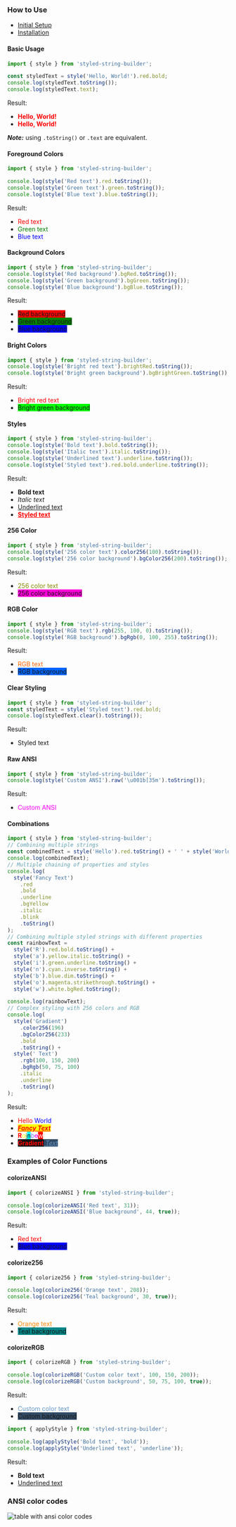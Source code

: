 ### How to Use

- [Initial Setup](./tutorials/For%20Developers.md#_initial-setup_)
- [Installation](./tutorials/For%20Developers.md#installation)

#### Basic Usage
```typescript
import { style } from 'styled-string-builder';

const styledText = style('Hello, World!').red.bold;
console.log(styledText.toString());
console.log(styledText.text);
```
Result:
- <span style="color: red; font-weight: bold;">Hello, World!</span>
- <span style="color: red; font-weight: bold;">Hello, World!</span>

***Note:*** using `.toString()` or `.text` are equivalent.

#### Foreground Colors
```typescript
import { style } from 'styled-string-builder';

console.log(style('Red text').red.toString());
console.log(style('Green text').green.toString());
console.log(style('Blue text').blue.toString());
```
Result:
- <span style="color: red;">Red text</span>
- <span style="color: green;">Green text</span>
- <span style="color: blue;">Blue text</span>


#### Background Colors
```typescript
import { style } from 'styled-string-builder';
console.log(style('Red background').bgRed.toString());
console.log(style('Green background').bgGreen.toString());
console.log(style('Blue background').bgBlue.toString());
```
Result:
- <span style="background-color: red;">Red background</span>
- <span style="background-color: green;">Green background</span>
- <span style="background-color: blue;">Blue background</span>


#### Bright Colors
```typescript
import { style } from 'styled-string-builder';
console.log(style('Bright red text').brightRed.toString());
console.log(style('Bright green background').bgBrightGreen.toString());
```
Result:
- <span style="color: #FF0000;">Bright red text</span>
- <span style="background-color: #00FF00;">Bright green background</span>


#### Styles
```typescript
import { style } from 'styled-string-builder';
console.log(style('Bold text').bold.toString());
console.log(style('Italic text').italic.toString());
console.log(style('Underlined text').underline.toString());
console.log(style('Styled text').red.bold.underline.toString());
```
Result:
- <span style="font-weight: bold;">Bold text</span>
- <span style="font-style: italic;">Italic text</span>
- <span style="text-decoration: underline;">Underlined text</span>
- <span style="color: red; font-weight: bold; text-decoration: underline;">Styled text</span>


#### 256 Color
```typescript
import { style } from 'styled-string-builder';
console.log(style('256 color text').color256(100).toString());
console.log(style('256 color background').bgColor256(200).toString());
```
Result:
- <span style="color: #878700;">256 color text</span>
- <span style="background-color: #ff00d7;">256 color background</span>


#### RGB Color
```typescript
import { style } from 'styled-string-builder';
console.log(style('RGB text').rgb(255, 100, 0).toString());
console.log(style('RGB background').bgRgb(0, 100, 255).toString());
```
Result:
- <span style="color: rgb(255, 100, 0);">RGB text</span>
- <span style="background-color: rgb(0, 100, 255);">RGB background</span>


#### Clear Styling
```typescript
import { style } from 'styled-string-builder';
const styledText = style('Styled text').red.bold;
console.log(styledText.clear().toString());
```
Result:
- <span>Styled text</span>


#### Raw ANSI
```typescript
import { style } from 'styled-string-builder';
console.log(style('Custom ANSI').raw('\u001b[35m').toString());
```
Result:
- <span style="color: magenta;">Custom ANSI</span>


#### Combinations
```typescript
import { style } from 'styled-string-builder';
// Combining multiple strings
const combinedText = style('Hello').red.toString() + ' ' + style('World').blue.toString();
console.log(combinedText);
// Multiple chaining of properties and styles
console.log(
  style('Fancy Text')
    .red
    .bold
    .underline
    .bgYellow
    .italic
    .blink
    .toString()
);
// Combining multiple styled strings with different properties
const rainbowText =
  style('R').red.bold.toString() +
  style('a').yellow.italic.toString() +
  style('i').green.underline.toString() +
  style('n').cyan.inverse.toString() +
  style('b').blue.dim.toString() +
  style('o').magenta.strikethrough.toString() +
  style('w').white.bgRed.toString();

console.log(rainbowText);
// Complex styling with 256 colors and RGB
console.log(
  style('Gradient')
    .color256(196)
    .bgColor256(233)
    .bold
    .toString() +
  style(' Text')
    .rgb(100, 150, 200)
    .bgRgb(50, 75, 100)
    .italic
    .underline
    .toString()
);
```
Result:
- <span style="color: red;">Hello</span> <span style="color: blue;">World</span>
- <span style="color: red; font-weight: bold; text-decoration: underline; background-color: yellow; font-style: italic; animation: blink 1s step-end infinite;">Fancy Text</span>
- <span style="color: red; font-weight: bold;">R</span><span style="color: yellow; font-style: italic;">a</span><span style="color: green; text-decoration: underline;">i</span><span style="color: black; background-color: cyan;">n</span><span style="color: blue; opacity: 0.5;">b</span><span style="color: magenta; text-decoration: line-through;">o</span><span style="color: white; background-color: red;">w</span>
- <span style="color: #ff0000; background-color: #121212; font-weight: bold;">Gradient</span><span style="color: rgb(100, 150, 200); background-color: rgb(50, 75, 100); font-style: italic; text-decoration: underline;"> Text</span>

### Examples of Color Functions

#### colorizeANSI

```typescript
import { colorizeANSI } from 'styled-string-builder';

console.log(colorizeANSI('Red text', 31));
console.log(colorizeANSI('Blue background', 44, true));
```
Result:
- <span style="color: red;">Red text</span>
- <span style="background-color: blue;">Blue background</span>

#### colorize256

```typescript
import { colorize256 } from 'styled-string-builder';

console.log(colorize256('Orange text', 208));
console.log(colorize256('Teal background', 30, true));
```
Result:
- <span style="color: #ff8700;">Orange text</span>
- <span style="background-color: #008787;">Teal background</span>

#### colorizeRGB

```typescript
import { colorizeRGB } from 'styled-string-builder';

console.log(colorizeRGB('Custom color text', 100, 150, 200));
console.log(colorizeRGB('Custom background', 50, 75, 100, true));
```
Result:
- <span style="color: rgb(100, 150, 200);">Custom color text</span>
- <span style="background-color: rgb(50, 75, 100);">Custom background</span>

```typescript
import { applyStyle } from 'styled-string-builder';

console.log(applyStyle('Bold text', 'bold'));
console.log(applyStyle('Underlined text', 'underline'));
```
Result:
- <span style="font-weight: bold;">Bold text</span>
- <span style="text-decoration: underline;">Underlined text</span>

### ANSI color codes

![table with ansi color codes](./workdocs/assets/ansi.png "ansi color codes")